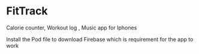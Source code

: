 # FitTrack
Calorie counter, Workout log , Music  app for Iphones


Install the Pod file to download Firebase which is requirement for the app to work
